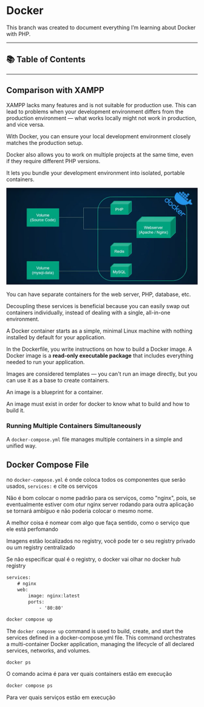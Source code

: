 # Docker

This branch was created to document everything I’m learning about Docker with PHP.

---

## 📚 Table of Contents

---

## Comparison with XAMPP

XAMPP lacks many features and is not suitable for production use. This can lead to problems when your development environment differs from the production environment — what works locally might not work in production, and vice versa.

With Docker, you can ensure your local development environment closely matches the production setup.

Docker also allows you to work on multiple projects at the same time, even if they require different PHP versions.

It lets you bundle your development environment into isolated, portable containers.

![alt text](img/image.png)

You can have separate containers for the web server, PHP, database, etc.

Decoupling these services is beneficial because you can easily swap out containers individually, instead of dealing with a single, all-in-one environment.

A Docker container starts as a simple, minimal Linux machine with nothing installed by default for your application.

In the Dockerfile, you write instructions on how to build a Docker image. A Docker image is a **read-only executable package** that includes everything needed to run your application.

Images are considered templates — you can't run an image directly, but you can use it as a base to create containers.

An image is a blueprint for a container.

An image must exist in order for docker to know what to build and how to build it.

### Running Multiple Containers Simultaneously

A `docker-compose.yml` file manages multiple containers in a simple and unified way.

## Docker Compose File

no `docker-compose.yml` é onde coloca todos os componentes que serão usados, `services:` e cite os serviços

Não é bom colocar o nome padrão para os serviços, como "nginx", pois, se eventualmente estiver com otur nginx server rodando para outra aplicação se tornará ambíguo e não poderia colocar o mesmo nome.

A melhor coisa é nomear com algo que faça sentido, como o serviço que ele está perfomando 

Imagens estão localizados no registry, você pode ter o seu registry privado ou um registry centralizado

Se não especificar qual é o registry, o docker vai olhar no docker hub registry

```docker
services:
    # nginx
    web:
        image: nginx:latest
        ports:
            - '80:80'
```

```bash
docker compose up
```

The `docker compose up` command is used to build, create, and start the services defined in a docker-compose.yml file. This command orchestrates a multi-container Docker application, managing the lifecycle of all declared services, networks, and volumes.

```bash
docker ps
```

O comando acima é para ver quais containers estão em execução

```bash
docker compose ps
```

Para ver quais serviços estão em execução

